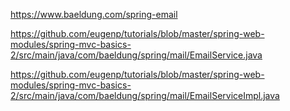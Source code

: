 
<https://www.baeldung.com/spring-email>

<https://github.com/eugenp/tutorials/blob/master/spring-web-modules/spring-mvc-basics-2/src/main/java/com/baeldung/spring/mail/EmailService.java>

<https://github.com/eugenp/tutorials/blob/master/spring-web-modules/spring-mvc-basics-2/src/main/java/com/baeldung/spring/mail/EmailServiceImpl.java>

